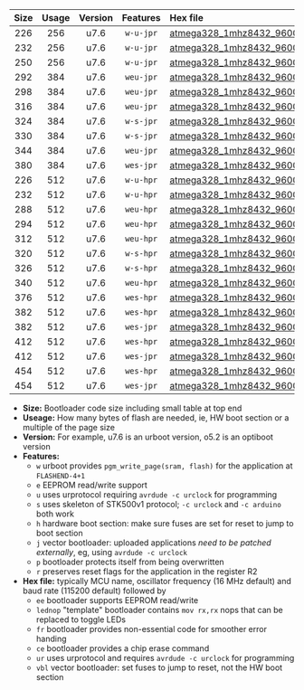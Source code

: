 |Size|Usage|Version|Features|Hex file|
|:-:|:-:|:-:|:-:|:--|
|226|256|u7.6|`w-u-jpr`|[atmega328_1mhz8432_9600bps_ur_vbl.hex](https://raw.githubusercontent.com/stefanrueger/urboot/main/atmega328_1mhz8432_9600bps_ur_vbl.hex)|
|232|256|u7.6|`w-u-jpr`|[atmega328_1mhz8432_9600bps_lednop_ur_vbl.hex](https://raw.githubusercontent.com/stefanrueger/urboot/main/atmega328_1mhz8432_9600bps_lednop_ur_vbl.hex)|
|250|256|u7.6|`w-u-jpr`|[atmega328_1mhz8432_9600bps_lednop_fr_ur_vbl.hex](https://raw.githubusercontent.com/stefanrueger/urboot/main/atmega328_1mhz8432_9600bps_lednop_fr_ur_vbl.hex)|
|292|384|u7.6|`weu-jpr`|[atmega328_1mhz8432_9600bps_ee_ur_vbl.hex](https://raw.githubusercontent.com/stefanrueger/urboot/main/atmega328_1mhz8432_9600bps_ee_ur_vbl.hex)|
|298|384|u7.6|`weu-jpr`|[atmega328_1mhz8432_9600bps_ee_lednop_ur_vbl.hex](https://raw.githubusercontent.com/stefanrueger/urboot/main/atmega328_1mhz8432_9600bps_ee_lednop_ur_vbl.hex)|
|316|384|u7.6|`weu-jpr`|[atmega328_1mhz8432_9600bps_ee_lednop_fr_ur_vbl.hex](https://raw.githubusercontent.com/stefanrueger/urboot/main/atmega328_1mhz8432_9600bps_ee_lednop_fr_ur_vbl.hex)|
|324|384|u7.6|`w-s-jpr`|[atmega328_1mhz8432_9600bps_vbl.hex](https://raw.githubusercontent.com/stefanrueger/urboot/main/atmega328_1mhz8432_9600bps_vbl.hex)|
|330|384|u7.6|`w-s-jpr`|[atmega328_1mhz8432_9600bps_lednop_vbl.hex](https://raw.githubusercontent.com/stefanrueger/urboot/main/atmega328_1mhz8432_9600bps_lednop_vbl.hex)|
|344|384|u7.6|`weu-jpr`|[atmega328_1mhz8432_9600bps_ee_lednop_fr_ce_ur_vbl.hex](https://raw.githubusercontent.com/stefanrueger/urboot/main/atmega328_1mhz8432_9600bps_ee_lednop_fr_ce_ur_vbl.hex)|
|380|384|u7.6|`wes-jpr`|[atmega328_1mhz8432_9600bps_ee_vbl.hex](https://raw.githubusercontent.com/stefanrueger/urboot/main/atmega328_1mhz8432_9600bps_ee_vbl.hex)|
|226|512|u7.6|`w-u-hpr`|[atmega328_1mhz8432_9600bps_ur.hex](https://raw.githubusercontent.com/stefanrueger/urboot/main/atmega328_1mhz8432_9600bps_ur.hex)|
|232|512|u7.6|`w-u-hpr`|[atmega328_1mhz8432_9600bps_lednop_ur.hex](https://raw.githubusercontent.com/stefanrueger/urboot/main/atmega328_1mhz8432_9600bps_lednop_ur.hex)|
|288|512|u7.6|`weu-hpr`|[atmega328_1mhz8432_9600bps_ee_ur.hex](https://raw.githubusercontent.com/stefanrueger/urboot/main/atmega328_1mhz8432_9600bps_ee_ur.hex)|
|294|512|u7.6|`weu-hpr`|[atmega328_1mhz8432_9600bps_ee_lednop_ur.hex](https://raw.githubusercontent.com/stefanrueger/urboot/main/atmega328_1mhz8432_9600bps_ee_lednop_ur.hex)|
|312|512|u7.6|`weu-hpr`|[atmega328_1mhz8432_9600bps_ee_lednop_fr_ur.hex](https://raw.githubusercontent.com/stefanrueger/urboot/main/atmega328_1mhz8432_9600bps_ee_lednop_fr_ur.hex)|
|320|512|u7.6|`w-s-hpr`|[atmega328_1mhz8432_9600bps.hex](https://raw.githubusercontent.com/stefanrueger/urboot/main/atmega328_1mhz8432_9600bps.hex)|
|326|512|u7.6|`w-s-hpr`|[atmega328_1mhz8432_9600bps_lednop.hex](https://raw.githubusercontent.com/stefanrueger/urboot/main/atmega328_1mhz8432_9600bps_lednop.hex)|
|340|512|u7.6|`weu-hpr`|[atmega328_1mhz8432_9600bps_ee_lednop_fr_ce_ur.hex](https://raw.githubusercontent.com/stefanrueger/urboot/main/atmega328_1mhz8432_9600bps_ee_lednop_fr_ce_ur.hex)|
|376|512|u7.6|`wes-hpr`|[atmega328_1mhz8432_9600bps_ee.hex](https://raw.githubusercontent.com/stefanrueger/urboot/main/atmega328_1mhz8432_9600bps_ee.hex)|
|382|512|u7.6|`wes-hpr`|[atmega328_1mhz8432_9600bps_ee_lednop.hex](https://raw.githubusercontent.com/stefanrueger/urboot/main/atmega328_1mhz8432_9600bps_ee_lednop.hex)|
|382|512|u7.6|`wes-jpr`|[atmega328_1mhz8432_9600bps_ee_lednop_vbl.hex](https://raw.githubusercontent.com/stefanrueger/urboot/main/atmega328_1mhz8432_9600bps_ee_lednop_vbl.hex)|
|412|512|u7.6|`wes-hpr`|[atmega328_1mhz8432_9600bps_ee_lednop_fr.hex](https://raw.githubusercontent.com/stefanrueger/urboot/main/atmega328_1mhz8432_9600bps_ee_lednop_fr.hex)|
|412|512|u7.6|`wes-jpr`|[atmega328_1mhz8432_9600bps_ee_lednop_fr_vbl.hex](https://raw.githubusercontent.com/stefanrueger/urboot/main/atmega328_1mhz8432_9600bps_ee_lednop_fr_vbl.hex)|
|454|512|u7.6|`wes-hpr`|[atmega328_1mhz8432_9600bps_ee_lednop_fr_ce.hex](https://raw.githubusercontent.com/stefanrueger/urboot/main/atmega328_1mhz8432_9600bps_ee_lednop_fr_ce.hex)|
|454|512|u7.6|`wes-jpr`|[atmega328_1mhz8432_9600bps_ee_lednop_fr_ce_vbl.hex](https://raw.githubusercontent.com/stefanrueger/urboot/main/atmega328_1mhz8432_9600bps_ee_lednop_fr_ce_vbl.hex)|

- **Size:** Bootloader code size including small table at top end
- **Useage:** How many bytes of flash are needed, ie, HW boot section or a multiple of the page size
- **Version:** For example, u7.6 is an urboot version, o5.2 is an optiboot version
- **Features:**
  + `w` urboot provides `pgm_write_page(sram, flash)` for the application at `FLASHEND-4+1`
  + `e` EEPROM read/write support
  + `u` uses urprotocol requiring `avrdude -c urclock` for programming
  + `s` uses skeleton of STK500v1 protocol; `-c urclock` and `-c arduino` both work
  + `h` hardware boot section: make sure fuses are set for reset to jump to boot section
  + `j` vector bootloader: uploaded applications *need to be patched externally*, eg, using `avrdude -c urclock`
  + `p` bootloader protects itself from being overwritten
  + `r` preserves reset flags for the application in the register R2
- **Hex file:** typically MCU name, oscillator frequency (16 MHz default) and baud rate (115200 default) followed by
  + `ee` bootloader supports EEPROM read/write
  + `lednop` "template" bootloader contains `mov rx,rx` nops that can be replaced to toggle LEDs
  + `fr` bootloader provides non-essential code for smoother error handing
  + `ce` bootloader provides a chip erase command
  + `ur` uses urprotocol and requires `avrdude -c urclock` for programming
  + `vbl` vector bootloader: set fuses to jump to reset, not the HW boot section
